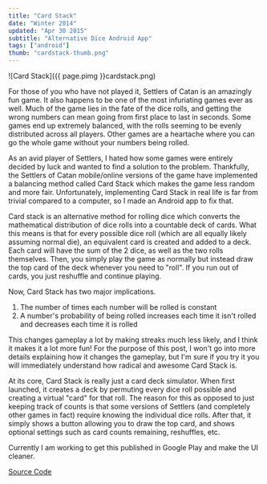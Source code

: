 ```yaml
---
title: "Card Stack"
date: "Winter 2014"
updated: "Apr 30 2015"
subtitle: "Alternative Dice Android App"
tags: ["android"]
thumb: "cardstack-thumb.png"
---
```


![Card Stack]({{ page.pimg }}cardstack.png)

For those of you who have not played it, Settlers of Catan is an amazingly fun game.
It also happens to be one of the most infuriating games ever as well.
Much of the game lies in the fate of the dice rolls, and getting the wrong numbers can mean going from first place to last in seconds.
Some games end up extremely balanced, with the rolls seeming to be evenly distributed across all players.
Other games are a heartache where you can go the whole game without your numbers being rolled.

As an avid player of Settlers, I hated how some games were entirely decided by luck and wanted to find a solution to the problem.
Thankfully, the Settlers of Catan mobile/online versions of the game have implemented a balancing method called Card Stack
which makes the game less random and more fair.
Unfortunately, implementing Card Stack in real life is far from trivial compared to a computer, so I made an Android app to fix that.

Card stack is an alternative method for rolling dice which converts the mathematical distribution of dice rolls into a countable deck of cards.
What this means is that for every possible dice roll (which are all equally likely assuming normal die), an equivalent card is created and added to a deck.
Each card will have the sum of the 2 dice, as well as the two rolls themselves.
Then, you simply play the game as normally but instead draw the top card of the deck whenever you need to "roll".
If you run out of cards, you just reshuffle and continue playing.

Now, Card Stack has two major implications.

1. The number of times each number will be rolled is constant
2. A number's probability of being rolled increases each time it isn't rolled and decreases each time it is rolled

This changes gameplay a lot by making streaks much less likely, and I think it makes it a lot more fun!
For the purpose of this post, I won't go into more details explaining how it changes the gameplay,
but I'm sure if you try it you will immediately understand how radical and awesome Card Stack is.

At its core, Card Stack is really just a card deck simulator.
When first launched, it creates a deck by permuting every dice roll possible and creating a virtual "card" for that roll.
The reason for this as opposed to just keeping track of counts is that some versions of Settlers
(and completely other games in fact) require knowing the individual dice rolls.
After that, it simply shows a button allowing you to draw the top card, and shows optional settings such as card counts remaining, reshuffles, etc.

Currently I am working to get this published in Google Play and make the UI cleaner.

[Source Code](https://github.com/glentakahashi/cardstack)
